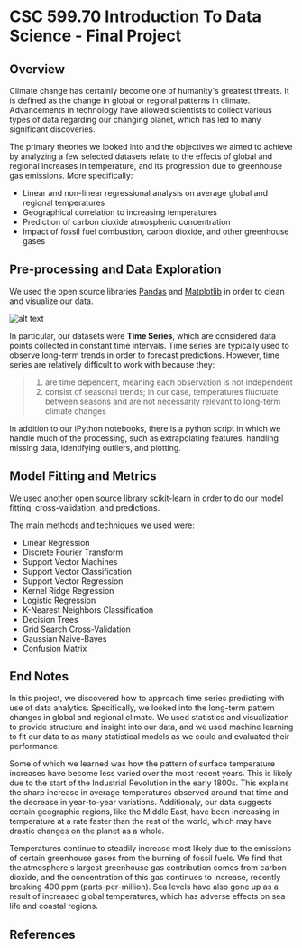 # CSC 599.70 Introduction To Data Science - Final Project

## Overview

Climate change has certainly become one of humanity's greatest threats.  It is defined as the change in global or regional patterns in climate.  Advancements in technology have allowed scientists to collect various types of data regarding our changing planet, which has led to many significant discoveries.

The primary theories we looked into and the objectives we aimed to achieve by analyzing a few selected datasets relate to the effects of global and regional increases in temperature, and its progression due to greenhouse gas emissions.  More specifically:
* Linear and non-linear regressional analysis on average global and regional temperatures
* Geographical correlation to increasing temperatures
* Prediction of carbon dioxide atmospheric concentration
* Impact of fossil fuel combustion, carbon dioxide, and other greenhouse gases

## Pre-processing and Data Exploration

We used the open source libraries [Pandas](http://pandas.pydata.org) and [Matplotlib](http://matplotlib.org) in order to clean and visualize our data. 

![alt text](https://github.com/brandonmchin/Intro-Data-Science/blob/master/Final-Project-Climate-Change/Images/avg_global.png "Average Global Temperatures")

In particular, our datasets were **Time Series**, which are considered data points collected in constant time intervals.  Time series are typically used to observe long-term trends in order to forecast predictions.  However, time series are relatively difficult to work with because they:
> 1. are time dependent, meaning each observation is not independent
> 2. consist of seasonal trends; in our case, temperatures fluctuate between seasons and are not necessarily relevant to long-term climate changes

In addition to our iPython notebooks, there is a python script in which we handle much of the processing, such as extrapolating features, handling missing data, identifying outliers, and plotting.

## Model Fitting and Metrics

We used another open source library [scikit-learn](http://scikit-learn.org/stable) in order to do our model fitting, cross-validation, and predictions.  

The main methods and techniques we used were:
* Linear Regression 
* Discrete Fourier Transform
* Support Vector Machines
 * Support Vector Classification
 * Support Vector Regression
* Kernel Ridge Regression
* Logistic Regression
* K-Nearest Neighbors Classification
* Decision Trees
* Grid Search Cross-Validation
* Gaussian Naive-Bayes
* Confusion Matrix

## End Notes

In this project, we discovered how to approach time series predicting with use of data analytics.  Specifically, we looked into the long-term pattern changes in global and regional climate.  We used statistics and visualization to provide structure and insight into our data, and we used machine learning to fit our data to as many statistical models as we could and evaluated their performance.  

Some of which we learned was how the pattern of surface temperature increases have become less varied over the most recent years.  This is likely due to the start of the Industrial Revolution in the early 1800s.  This explains the sharp increase in average temperatures observed around that time and the decrease in year-to-year variations.  Additionaly, our data suggests certain geographic regions, like the Middle East, have been increasing in temperature at a rate faster than the rest of the world, which may have drastic changes on the planet as a whole.

Temperatures continue to steadily increase most likely due to the emissions of certain greenhouse gases from the burning of fossil fuels.  We find that the atmosphere's largest greenhouse gas contribution comes from carbon dioxide, and the concentration of this gas continues to increase, recently breaking 400 ppm (parts-per-million).  Sea levels have also gone up as a result of increased global temperatures, which has adverse effects on sea life and coastal regions.  

## References

